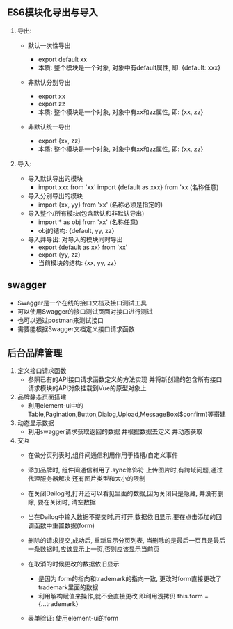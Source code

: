 ## ES6模块化导出与导入

1. 导出:
   - 默认一次性导出
     - export default xx
     - 本质: 整个模块是一个对象, 对象中有default属性, 即: {default: xxx}
   
   - 非默认分别导出
     - export xx
     - export zz
     - 本质: 整个模块是一个对象, 对象中有xx和zz属性, 即: {xx, zz}
   
   - 非默认统一导出
     - export {xx, zz}
     - 本质:  整个模块是一个对象, 对象中有xx和zz属性, 即: {xx, zz}

2. 导入:
   - 导入默认导出的模块
     - import xxx from 'xx'    import {default as xxx} from 'xx  (名称任意)
   - 导入分别导出的模块
     - import {xx, yy} from 'xx'   (名称必须是指定的)
   - 导入整个/所有模块(包含默认和非默认导出)
     - import * as obj from 'xx'   (名称任意)
     - obj的结构: {default, yy, zz}
   - 导入并导出: 对导入的模块同时导出
     - export {default as xx} from 'xx'
     - export {yy, zz}
     - 当前模块的结构: {xx, yy, zz}

## swagger
  - Swagger是一个在线的接口文档及接口测试工具
  - 可以使用Swagger的接口测试页面对接口进行测试
  - 也可以通过postman来测试接口
  - 需要能根据Swagger文档定义接口请求函数

## 后台品牌管理
  1. 定义接口请求函数
      - 参照已有的API接口请求函数定义的方法实现  并将新创建的包含所有接口请求模块的API对象挂载到Vue的原型对象上
  2. 品牌静态页面搭建
      - 利用element-ui中的Table,Pagination,Button,Dialog,Upload,MessageBox($confirm)等搭建
  3. 动态显示数据
      - 利用swagger请求获取返回的数据  并根据数据去定义 并动态获取
  4. 交互
      - 在做分页列表时,组件间通信利用作用于插槽/自定义事件
      - 添加品牌时, 组件间通信利用了.sync修饰符   上传图片时,有跨域问题,通过代理服务器解决 还有图片类型和大小的限制
      - 在关闭Dailog时,打开还可以看见里面的数据,因为关闭只是隐藏, 并没有删除, 要在关闭时, 清空数据
      - 当在Dailog中输入数据不提交时,再打开,数据依旧显示,要在点击添加的回调函数中重置数据(form)
      - 删除的请求提交,成功后, 重新显示分页列表, 当删除的是最后一页且是最后一条数据时,应该显示上一页,否则应该显示当前页
      - 在取消的时候更改的数据依旧显示
          - 是因为 form的指向和trademark的指向一致, 更改时form直接更改了trademark里面的数据
          - 利用解构赋值来操作,就不会直接更改   即利用浅拷贝    this.form = {...trademark}

      - 表单验证: 使用element-ui的form



